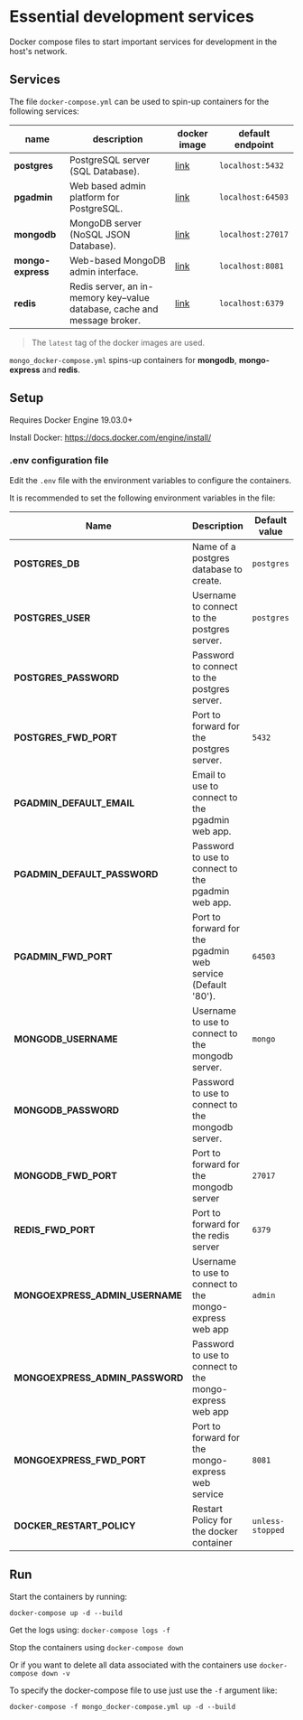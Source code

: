 # Essential development services

Docker compose files to start important services for development in the host's network.

## Services

The file `docker-compose.yml` can be used to spin-up containers for the following services:

name | description | docker image | default endpoint
---- |------------ | ------------ | ----------------
**postgres** | PostgreSQL server (SQL Database). | [link](https://hub.docker.com/_/postgres) | `localhost:5432`
**pgadmin** | Web based admin platform for PostgreSQL. | [link](https://hub.docker.com/r/dpage/pgadmin4/) | `localhost:64503`
**mongodb** | MongoDB server (NoSQL JSON Database). | [link](https://hub.docker.com/_/mongo) | `localhost:27017`
**mongo-express** |Web-based MongoDB admin interface. | [link](https://hub.docker.com/_/mongo-express) | `localhost:8081`
**redis** | Redis server, an in-memory key–value database, cache and message broker. | [link](https://hub.docker.com/_/mongo-express) | `localhost:6379`

> The `latest` tag of the docker images are used.

`mongo_docker-compose.yml` spins-up containers for **mongodb**, **mongo-express** and **redis**.

## Setup

Requires Docker Engine 19.03.0+

Install Docker: https://docs.docker.com/engine/install/

### .env configuration file

Edit the `.env` file with the environment variables to configure the containers.

It is recommended to set the following environment variables in the file:

Name | Description | Default value | Required
---- |------------ | ------------- | --------
**POSTGRES_DB** | Name of a postgres database to create. | `postgres` | &cross;
**POSTGRES_USER** | Username to connect to the postgres server. | `postgres` | &cross;
**POSTGRES_PASSWORD** | Password to connect to the postgres server. | | &check;
**POSTGRES_FWD_PORT** | Port to forward for the postgres server. | `5432` | &cross;
**PGADMIN_DEFAULT_EMAIL** | Email to use to connect to the pgadmin web app. | | &check;
**PGADMIN_DEFAULT_PASSWORD** | Password to use to connect to the pgadmin web app. | | &check;
**PGADMIN_FWD_PORT** | Port to forward for the pgadmin web service (Default '80'). | `64503` | &cross;
**MONGODB_USERNAME** | Username to use to connect to the mongodb server. | `mongo` | &cross;
**MONGODB_PASSWORD** | Password to use to connect to the mongodb server. | | &check;
**MONGODB_FWD_PORT** | Port to forward for the mongodb server | `27017` | &cross;
**REDIS_FWD_PORT** | Port to forward for the redis server | `6379` | &cross;
**MONGOEXPRESS_ADMIN_USERNAME** | Username to use to connect to the mongo-express web app | `admin` | &cross;
**MONGOEXPRESS_ADMIN_PASSWORD** | Password to use to connect to the mongo-express web app | | &check;
**MONGOEXPRESS_FWD_PORT** | Port to forward for the mongo-express web service | `8081` | &cross;
**DOCKER_RESTART_POLICY** | Restart Policy for the docker container | `unless-stopped` | &cross;

## Run

Start the containers by running:
```
docker-compose up -d --build
```

Get the logs using: `docker-compose logs -f`

Stop the containers using `docker-compose down`

Or if you want to delete all data associated with the containers use `docker-compose down -v`

To specify the docker-compose file to use just use the `-f` argument like:
```
docker-compose -f mongo_docker-compose.yml up -d --build
```